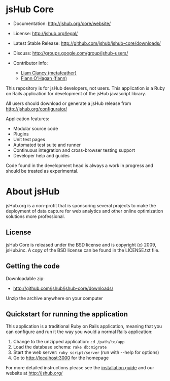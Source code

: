 # jsHub Core

* Documentation: <http://jshub.org/core/website/>
* License: <http://jshub.org/legal/>
* Latest Stable Release: <http://github.com/jshub/jshub-core/downloads/>
* Discuss: <http://groups.google.com/group/jshub-users/>
* Contributor Info: 
  * [Liam Clancy (metafeather)][mf]
  * [Fiann O'Hagan (fiann)][fo]

  [mf]: http://github.com/metafeather
  [fo]: http://github.com/fiann
 
This repository is for jsHub  developers, not users. This application is a Ruby on Rails application for development of the jsHub javascript library.

All users should download or generate a jsHub release from <http://jshub.org/configurator/>

Application features:

 * Modular source code
 * Plugins
 * Unit test pages
 * Automated test suite and runner
 * Continuous integration and cross-browser testing support
 * Developer help and guides

Code found in the development head is always a work in progress and
should be treated as experimental.

# About jsHub

jsHub.org is a non-profit that is sponsoring several projects to make the deployment of data capture for web analytics and other online optimization solutions more professional.

## License

jsHub Core is released under the BSD license and is copyright (c) 2009, jsHub.inc. A copy of the BSD license can be found in the LICENSE.txt file.

## Getting the code

Downloadable zip:   

* <http://github.com/jshub/jshub-core/downloads/>

Unzip the archive anywhere on your computer

## Quickstart for running the application

This application is a traditional Ruby on Rails application, meaning that you can
configure and run it the way you would a normal Rails application:

1. Change to the unzipped application: `cd /path/to/app`
2. Load the database schema: `rake db:migrate`
3. Start the web server: `ruby script/server` (run with --help for options)
4. Go to <http://localhost:3000> for the homepage

For more detailed instructions please see the [installation guide](http://jshub.org/core/website/help/install.html) and our website at <http://jshub.org/>